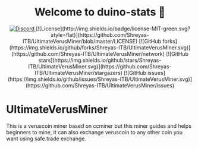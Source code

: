 <h1 align="center">Welcome to duino-stats 👋</h1>
<p align ="center">
    <a href="https://discord.gg/k48Ht5y">
        <img alt="Discord" src="https://img.shields.io/discord/677615191793467402.svg?label=&logo=discord&style=for-the-badge&logoColor=ffffff&color=7389D8&labelColor=6A7EC2"/>
    </a>
    [![License](http://img.shields.io/badge/license-MIT-green.svg?style=flat)](https://github.com/Shreyas-ITB/UltimateVerusMiner/blob/master/LICENSE)
    [![GitHub forks](https://img.shields.io/github/forks/Shreyas-ITB/UltimateVerusMiner.svg)](https://github.com/Shreyas-ITB/UltimateVerusMiner/network)
    [![GitHub stars](https://img.shields.io/github/stars/Shreyas-ITB/UltimateVerusMiner.svg)](https://github.com/Shreyas-ITB/UltimateVerusMiner/stargazers)
    [![GitHub issues](https://img.shields.io/github/issues/Shreyas-ITB/UltimateVerusMiner.svg)](https://github.com/Shreyas-ITB/UltimateVerusMiner/issues)

# UltimateVerusMiner
This is a veruscoin miner based on ccminer but this miner guides and helps beginners to mine, it can also exchange veruscoin to any other coin you want using safe.trade exchange.
